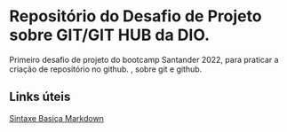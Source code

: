 # Repositório do Desafio de Projeto sobre GIT/GIT HUB da DIO.
Primeiro desafio de projeto do bootcamp Santander 2022, para praticar a criação de repositório no github. , sobre git e github.

## Links úteis
[Sintaxe Basica Markdown](https://www.markdownguide.org/basic-syntax/)
